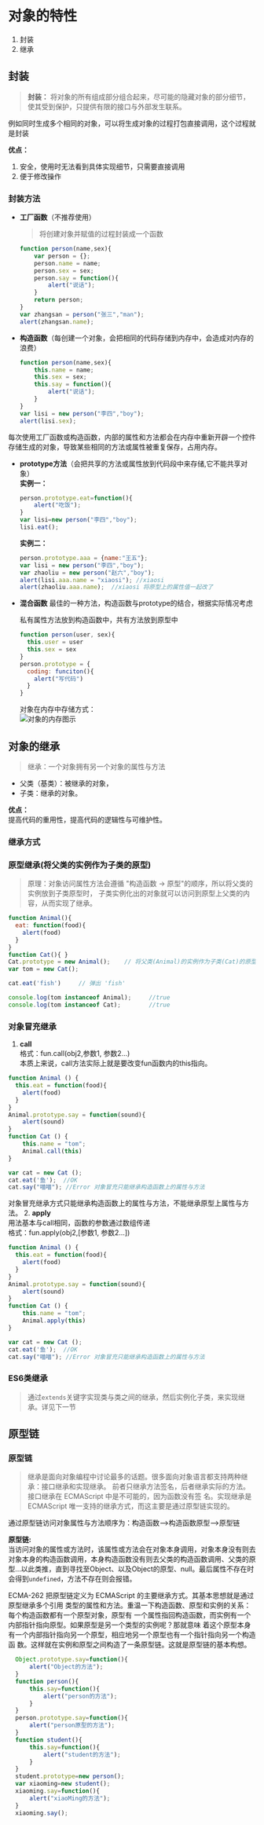 # 对象的特性
1. 封装
2. 继承

## 封装
>  **封装：** 将对象的所有组成部分组合起来，尽可能的隐藏对象的部分细节，使其受到保护，只提供有限的接口与外部发生联系。

例如同时生成多个相同的对象，可以将生成对象的过程打包直接调用，这个过程就是封装

**优点：** </br>
  1. 安全，使用时无法看到具体实现细节，只需要直接调用
  2. 便于修改操作

### 封装方法
* **工厂函数**（不推荐使用）
  > 将创建对象并赋值的过程封装成一个函数

  ```javascript
  function person(name,sex){
      var person = {};
      person.name = name;
      person.sex = sex;
      person.say = function(){
          alert("说话");
      }
      return person;
  }
  var zhangsan = person("张三","man");
  alert(zhangsan.name);
  ```

* **构造函数**（每创建一个对象，会把相同的代码存储到内存中，会造成对内存的浪费）
  ```javascript
  function person(name,sex){
      this.name = name;
      this.sex = sex;
      this.say = function(){
          alert("说话");
      }
  }
  var lisi = new person("李四","boy");
  alert(lisi.sex);
  ```

每次使用工厂函数或构造函数，内部的属性和方法都会在内存中重新开辟一个控件存储生成的对象，导致某些相同的方法或属性被重复保存，占用内存。

* **prototype方法**（会把共享的方法或属性放到代码段中来存储,它不能共享对象）<br/>
	**实例一：**
  ```javascript
  person.prototype.eat=function(){
      alert("吃饭");
  }
  var lisi=new person("李四","boy");
  lisi.eat();
  ```

	**实例二：**
  ```javascript
  person.prototype.aaa = {name:"王五"};
  var lisi = new person("李四","boy");
  var zhaoliu = new person("赵六","boy");
  alert(lisi.aaa.name = "xiaosi"); //xiaosi
  alert(zhaoliu.aaa.name);  //xiaosi 将原型上的属性值一起改了
  ```

* **混合函数**
	最佳的一种方法，构造函数与prototype的结合，根据实际情况考虑

  私有属性方法放到构造函数中，共有方法放到原型中
  ```js
  function person(user, sex){
    this.user = user
    this.sex = sex
  }
  person.prototype = {
    coding: funciton(){
      alert("写代码")
    }
  }
  ```

  对象在内存中存储方式：  
  ![对象的内存图示](/img/javascript/02-1544607318000.png)



## 对象的继承
> 继承：一个对象拥有另一个对象的属性与方法

* 父类（基类）：被继承的对象，
* 子类：继承的对象。

**优点：** </br>
提高代码的重用性，提高代码的逻辑性与可维护性。


### 继承方式
### 原型继承(将父类的实例作为子类的原型)
  > 原理：对象访问属性方法会遵循 "构造函数 -> 原型"的顺序，所以将父类的实例放到子类原型时， 子类实例化出的对象就可以访问到原型上父类的内容，从而实现了继承。

  ```js
  function Animal(){
    eat: function(food){
      alert(food)
    }
  }
  function Cat(){ }
  Cat.prototype = new Animal();    // 将父类(Animal)的实例作为子类(Cat)的原型
  var tom = new Cat();

  cat.eat('fish')     // 弹出 'fish'

  console.log(tom instanceof Animal);     //true
  console.log(tom instanceof Cat);        //true
  ```
### 对象冒充继承
1. **call** <br/>
	格式：fun.call(obj2,参数1, 参数2...)<br/>
	本质上来说，call方法实际上就是要改变fun函数内的this指向。
  ```javascript
  function Animal () {
    this.eat = function(food){
      alert(food)
    }
  }
  Animal.prototype.say = function(sound){
      alert(sound)
  }
  function Cat () {
      this.name = "tom";
      Animal.call(this)
  }

  var cat = new Cat ();
  cat.eat('鱼');  //OK
  cat.say("喵喵"); //Error 对象冒充只能继承构造函数上的属性与方法
  ```
  对象冒充继承方式只能继承构造函数上的属性与方法，不能继承原型上属性与方法。
2. **apply** <br/> 用法基本与call相同，函数的参数通过数组传递<br/>
	格式：fun.apply(obj2,[参数1, 参数2...])
  ```javascript
  function Animal () {
    this.eat = function(food){
      alert(food)
    }
  }
  Animal.prototype.say = function(sound){
      alert(sound)
  }
  function Cat () {
      this.name = "tom";
      Animal.apply(this)
  }

  var cat = new Cat ();
  cat.eat('鱼');  //OK
  cat.say("喵喵"); //Error 对象冒充只能继承构造函数上的属性与方法
  ```

### ES6类继承
  > 通过`extends`关键字实现类与类之间的继承，然后实例化子类，来实现继承。详见下一节





## 原型链

### 原型链
> 继承是面向对象编程中讨论最多的话题。很多面向对象语言都支持两种继承：接口继承和实现继承。
前者只继承方法签名，后者继承实际的方法。接口继承在 ECMAScript 中是不可能的，因为函数没有签
名。实现继承是 ECMAScript 唯一支持的继承方式，而这主要是通过原型链实现的。

通过原型链访问对象属性与方法顺序为：构造函数-->构造函数原型-->原型链

**原型链:**  
当访问对象的属性或方法时，该属性或方法会在对象本身调用，对象本身没有则去对象本身的构造函数调用，本身构造函数没有则去父类的构造函数调用、父类的原型...以此类推，直到寻找至Object、以及Object的原型、null。最后属性不存在时会得到`undefined`，方法不存在则会报错。

ECMA-262 把原型链定义为 ECMAScript 的主要继承方式。其基本思想就是通过原型继承多个引用
类型的属性和方法。重温一下构造函数、原型和实例的关系：每个构造函数都有一个原型对象，原型有
一个属性指回构造函数，而实例有一个内部指针指向原型。如果原型是另一个类型的实例呢？那就意味
着这个原型本身有一个内部指针指向另一个原型，相应地另一个原型也有一个指针指向另一个构造函
数。这样就在实例和原型之间构造了一条原型链。这就是原型链的基本构想。

```js
  Object.prototype.say=function(){
      alert("Object的方法");
  }
  function person(){
      this.say=function(){
          alert("person的方法");
      }
  }
  person.prototype.say=function(){
      alert("person原型的方法");
  }
  function student(){
      this.say=function(){
          alert("student的方法");
      }
  }
  student.prototype=new person();
  var xiaoming=new student();
  xiaoming.say=function(){
      alert("xiaoMing的方法");
  }
  xiaoming.say();
```
